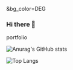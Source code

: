 &bg_color=DEG


### Hi there 👋
portfolio
























![Anurag's GitHub stats](https://github-readme-stats.vercel.app/api?username=sahashemip&show_icons=true&theme=tokyonight)


![Top Langs](https://github-readme-stats.vercel.app/api/top-langs/?username=sahashemip&hide_progress=true)
